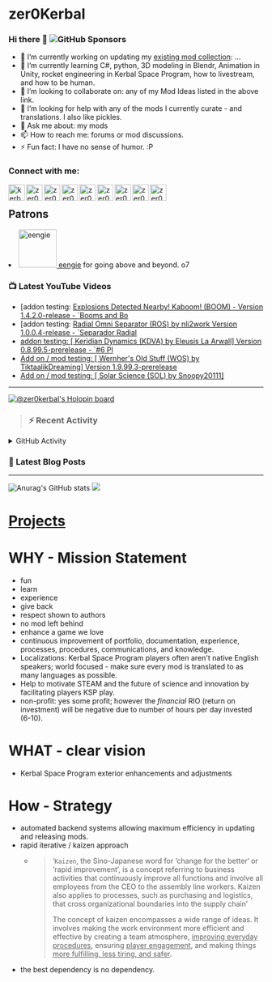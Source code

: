 # zer0Kerbal

### Hi there 👋 ![GitHub Sponsors](https://img.shields.io/github/sponsors/zer0Kerbal?color=purple&label=Github%20Sponsors&style=social)  
- 🔭 I’m currently working on updating my [existing mod collection](https://tinyurl.com/zer0KModTracker): ...
- 🌱 I’m currently learning C#, python, 3D modeling in Blendr, Animation in Unity, rocket engineering in Kerbal Space Program, how to livestream, and how to be human.
- 👯 I’m looking to collaborate on: any of my Mod Ideas listed in the above link.
- 🤔 I’m looking for help with any of the mods I currently curate - and translations. I also like pickles.
- 💬 Ask me about: my mods 
- 📫 How to reach me: forums or mod discussions.
- ⚡ Fun fact: I have no sense of humor. :P

### Connect with me:

<!--[<img align="left" alt="kerbalspaceprogram.com" width="32px" src="https://kerbalspaceprogram.com//favicon.ico" />][website]-->
[<img align="left" alt="kerbalspaceprogram.com" width="32px" src="https://cdn.icon-icons.com/icons2/1381/PNG/32/kerbalspaceprogram_93898.png" />][website]
[<img align="left" alt="zer0Kerbal | CurseForge" width="32px" src="https://cdn.jsdelivr.net/npm/simple-icons@v3/icons/curseforge.svg" />][curseforge]
[<img align="left" alt="zer0Kerbal | Reddit" width="32px" src="https://cdn.icon-icons.com/icons2/1945/PNG/512/iconfinder-reddit-4661631_122483.png" />][reddit]
[<img align="left" alt="zer0Kerbal | Patreon" width="32px" src="https://cdn.icon-icons.com/icons2/2429/PNG/512/patreon_logo_icon_147253.png" />][patreon]
[<img align="left" alt="zer0Kerbal | YouTube" width="32px" src="https://cdn.icon-icons.com/icons2/836/PNG/512/Youtube_icon-icons.com_66802.png" />][youtube]
[<img align="left" alt="zer0Kerbal | Twitch" width="32px" src="https://cdn.icon-icons.com/icons2/2699/PNG/512/twitch_logo_icon_170383.png" />][twitch]
[<img align="left" alt="zer0Kerbal | PayPal" width="32px" src="https://cdn.icon-icons.com/icons2/2699/PNG/512/paypal_logo_icon_168055.png" />][paypal]
[<img align="left" alt="zer0Kerbal | Buy Me a Coffee" width="32px" src="https://www.buymeacoffee.com/assets/img/bmc-meta-new/new/favicon.ico" />][buymeacoffee]
<!-- [<img align="left" alt="zer0Kerbal | buy me a coffee" width="22px" src="https://cdn.jsdelivr.net/npm/simple-icons@v3/icons/buymeacoffee.svg" />][buymeacoffee] -->
[<img align="left" alt="zer0Kerbal | Twitter" width="32px" src="https://cdn.icon-icons.com/icons2/836/PNG/32/Twitter_icon-icons.com_66803.png" />][twitter]
<!-- [<img align="left" alt="zer0Kerbal | Twitter" width="22px" src="https://cdn.jsdelivr.net/npm/simple-icons@v3/icons/twitter.svg" />][twitter] -->
<br />

## Patrons

<li><a href="https://www.reddit.com/user/eengie/"><img border="0" alt="eengie" src="https://i.redd.it/snoovatar/avatars/96418e79-2cd4-4759-91c2-057701985e65.png" width="75" height="75" > eengie</a> for going above and beyond. o7</li>

### 📺 Latest YouTube Videos

<!-- YOUTUBE:START -->
- [addon testing: [Explosions Detected Nearby! Kaboom! &lpar;BOOM&rpar; - Version 1.4.2.0-release - `Booms and Bo](https://www.youtube.com/watch?v=GZ_wS8cJj68)
- [addon testing: [ Radial Omni Separator &lpar;ROS&rpar; by nli2work Version 1.0.0.4-release - `Separador Radial](https://www.youtube.com/watch?v=sQXxqdmwrxo)
- [addon testing: [ Keridian Dynamics &lpar;KDVA&rpar; by Eleusis La Arwall] Version 0.8.99.5-prerelease - `#6 Pl](https://www.youtube.com/watch?v=7oxPfpbycLQ)
- [Add on / mod testing: [ Wernher&#39;s Old Stuff &lpar;WOS&rpar;  by TiktaalikDreaming] Version 1.9.99.3-prerelease](https://www.youtube.com/watch?v=EkedhTvDPow)
- [Add on / mod testing: [ Solar Science &lpar;SOL&rpar;  by Snoopy20111]](https://www.youtube.com/watch?v=LSvKKjY-xRw)
<!-- YOUTUBE:END -->

---

[![@zer0kerbal's Holopin board](https://holopin.io/api/user/board?user=zer0kerbal)](https://www.holopin.io/@zer0kerbal)

>### :zap: Recent Activity

<details>
  <summary>GitHub Activity</summary>
  
<!--START_SECTION:activity-->
1. ❗️ Closed issue [#55](https://github.com/zer0Kerbal/Kaboom/issues/55) in [zer0Kerbal/Kaboom](https://github.com/zer0Kerbal/Kaboom)
2. ❗️ Closed issue [#83](https://github.com/zer0Kerbal/Kaboom/issues/83) in [zer0Kerbal/Kaboom](https://github.com/zer0Kerbal/Kaboom)
3. ❗️ Closed issue [#82](https://github.com/zer0Kerbal/Kaboom/issues/82) in [zer0Kerbal/Kaboom](https://github.com/zer0Kerbal/Kaboom)
4. 🎉 Merged PR [#84](https://github.com/zer0Kerbal/Kaboom/pull/84) in [zer0Kerbal/Kaboom](https://github.com/zer0Kerbal/Kaboom)
5. 💪 Opened PR [#84](https://github.com/zer0Kerbal/Kaboom/pull/84) in [zer0Kerbal/Kaboom](https://github.com/zer0Kerbal/Kaboom)
6. ❗️ Opened issue [#83](https://github.com/zer0Kerbal/Kaboom/issues/83) in [zer0Kerbal/Kaboom](https://github.com/zer0Kerbal/Kaboom)
7. ❗️ Opened issue [#82](https://github.com/zer0Kerbal/Kaboom/issues/82) in [zer0Kerbal/Kaboom](https://github.com/zer0Kerbal/Kaboom)
8. ❗️ Opened issue [#81](https://github.com/zer0Kerbal/Kaboom/issues/81) in [zer0Kerbal/Kaboom](https://github.com/zer0Kerbal/Kaboom)
9. 🎉 Merged PR [#60](https://github.com/zer0Kerbal/EternoRest2000/pull/60) in [zer0Kerbal/EternoRest2000](https://github.com/zer0Kerbal/EternoRest2000)
10. ❗️ Opened issue [#62](https://github.com/zer0Kerbal/EternoRest2000/issues/62) in [zer0Kerbal/EternoRest2000](https://github.com/zer0Kerbal/EternoRest2000)
<!--END_SECTION:activity-->

</details

---

### 📕 Latest Blog Posts

<!-- BLOG-POST-LIST:START -->
<!-- BLOG-POST-LIST:END -->

---

<!--- [![Anurag's GitHub stats](https://github-readme-stats.vercel.app/api?username=zer0Kerbal)](https://github.com/anuraghazra/github-readme-stats) -->
![Anurag's GitHub stats](https://github-readme-stats.vercel.app/api?username=zer0Kerbal&show_icons=true) <img src="https://github-readme-stats.vercel.app/api/top-langs/?username=zer0kerbal&layout=compact&hide_border=true&bg_color=bada55&langs_count=4">  

# [Projects](projects.md)
   
  
# WHY - Mission Statement

* fun
* learn
* experience
* give back
* respect shown to authors
* no mod left behind
* enhance a game we love
* continuous improvement of portfolio, documentation, experience, processes, procedures, communications, and knowledge.
* Localizations: Kerbal Space Program players often aren't native English speakers; world focused - make sure every mod is translated to as many languages as possible.
* Help to motivate STEAM and the future of science and innovation by facilitating players KSP play.
* non-profit: yes some profit; however the *financial* RIO (return on investment) will be negative due to number of hours per day invested (6-10).

# WHAT - clear vision

* Kerbal Space Program exterior enhancements and adjustments

# How - Strategy

* automated backend systems allowing maximum efficiency in updating and releasing mods.
* rapid iterative / kaizen approach
  * > ‘`Kaizen`, the Sino-Japanese word for ‘change for the better‘ or ‘rapid improvement’, is a concept referring to business activities that continuously improve all functions and involve all employees from the CEO to the assembly line workers. Kaizen also applies to processes, such as purchasing and logistics, that cross organizational boundaries into the supply chain’
    >
    > The concept of kaizen encompasses a wide range of ideas. It involves making the work environment more efficient and effective by creating a team atmosphere, <u>improving everyday procedures</u>, ensuring <u>player engagement</u>, and making things <u>more fulfilling, less tiring, and safer</u>.
- the best dependency is no dependency.

<!--
**zer0Kerbal/zer0Kerbal** is a ✨ _special_ ✨ repository because its `README.md` (this file) appears on your GitHub profile.
<img src="https://wakatime.com/share/@926db0f4-33a1-4545-8aa6-88d1f7186f67/18dd85d3-f64d-4bcc-a3c3-65302497efc0.svg" width=600 height=600> -->

[website]: https://forum.kerbalspaceprogram.com/index.php?/profile/190933-zer0kerbal/
[youtube]: https://www.youtube.com/channel/UCp9c8IaK4Gjgfj3O9QxrbDw
[twitter]: https://twitter.com/zer0Kerbal
[curseforge]: https://www.curseforge.com/members/zer0kerbal/projects
[twitch]: https://www.twitch.tv/zer0kerbal

[reddit]: https://www.reddit.com/user/zer0Kerbal
[patreon]: https://www.patreon.com/zer0Kerbal
[paypal]: https://www.paypal.com/donate?hosted_button_id=DC22YHMEJREKL
[buymeacoffee]: http://buymeacoffee.com/zer0Kerbal

